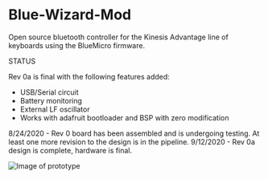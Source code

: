 # Blue-Wizard-Mod
 Open source bluetooth controller for the Kinesis Advantage line of keyboards using the BlueMicro firmware.
 
 STATUS
 
 Rev 0a is final with the following features added:
 
 - USB/Serial circuit
 - Battery monitoring
 - External LF oscillator
 - Works with adafruit bootloader and BSP with zero modification
 
 8/24/2020 - Rev 0 board has been assembled and is undergoing testing. At least one more revision to the design is in the pipeline.
 9/12/2020 - Rev 0a design is complete, hardware is final.
 
![Image of prototype](https://i.imgur.com/Kw3Oz6i.jpg)
